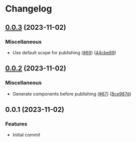 # Changelog

## [0.0.3](https://github.com/jkimmeyer/Masterarbeit/compare/0.0.2...0.0.3) (2023-11-02)


### Miscellaneous

* Use default scope for publishing ([#69](https://github.com/jkimmeyer/Masterarbeit/issues/69)) ([44cbe89](https://github.com/jkimmeyer/Masterarbeit/commit/44cbe89637e3759eecd9e61c3907f894fe19c00a))

## [0.0.2](https://github.com/jkimmeyer/Masterarbeit/compare/0.0.1...0.0.2) (2023-11-02)


### Miscellaneous

* Generate components before publishing ([#67](https://github.com/jkimmeyer/Masterarbeit/issues/67)) ([8ce987d](https://github.com/jkimmeyer/Masterarbeit/commit/8ce987d7480119b4a8fe0073599bdf0fec143a57))

## 0.0.1 (2023-11-02)

### Features

- Initial commit
